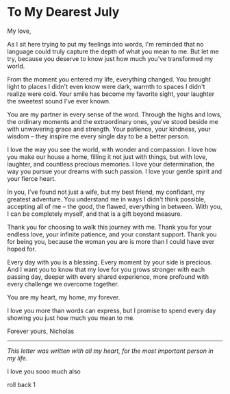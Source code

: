 # To My Dearest July

My love,

As I sit here trying to put my feelings into words, I'm reminded that no language could truly capture the depth of what you mean to me. But let me try, because you deserve to know just how much you've transformed my world.

From the moment you entered my life, everything changed. You brought light to places I didn't even know were dark, warmth to spaces I didn't realize were cold. Your smile has become my favorite sight, your laughter the sweetest sound I've ever known.

You are my partner in every sense of the word. Through the highs and lows, the ordinary moments and the extraordinary ones, you've stood beside me with unwavering grace and strength. Your patience, your kindness, your wisdom – they inspire me every single day to be a better person.

I love the way you see the world, with wonder and compassion. I love how you make our house a home, filling it not just with things, but with love, laughter, and countless precious memories. I love your determination, the way you pursue your dreams with such passion. I love your gentle spirit and your fierce heart.

In you, I've found not just a wife, but my best friend, my confidant, my greatest adventure. You understand me in ways I didn't think possible, accepting all of me – the good, the flawed, everything in between. With you, I can be completely myself, and that is a gift beyond measure.

Thank you for choosing to walk this journey with me. Thank you for your endless love, your infinite patience, and your constant support. Thank you for being you, because the woman you are is more than I could have ever hoped for.

Every day with you is a blessing. Every moment by your side is precious. And I want you to know that my love for you grows stronger with each passing day, deeper with every shared experience, more profound with every challenge we overcome together.

You are my heart, my home, my forever.

I love you more than words can express, but I promise to spend every day showing you just how much you mean to me.

Forever yours,
Nicholas

---

*This letter was written with all my heart, for the most important person in my life.*



I love you sooo much also 

roll back 1 

